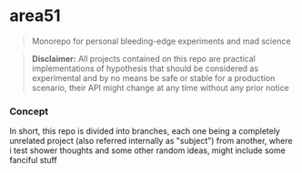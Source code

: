 # area51

> Monorepo for personal bleeding-edge experiments and mad science

> **Disclaimer:** All projects contained on this repo are practical implementations of hypothesis that should be considered as experimental and by no means be safe or stable for a production scenario, their API might change at any time without any prior notice

### Concept

In short, this repo is divided into branches, each one being a completely unrelated project (also referred internally as "subject") from another, where i test shower thoughts and some other random ideas, might include some fanciful stuff
